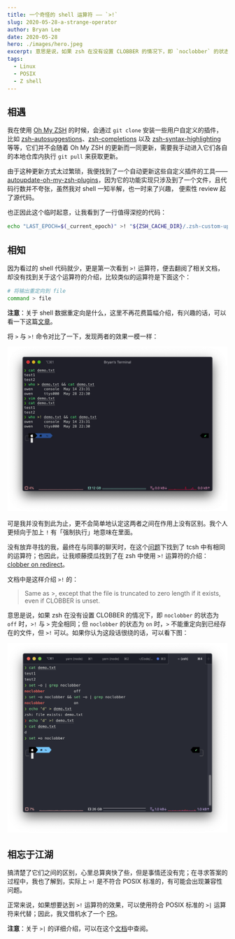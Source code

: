 ```yaml
---
title: 一个奇怪的 shell 运算符 —— `>!`
slug: 2020-05-28-a-strange-operator
author: Bryan Lee
date: 2020-05-28
hero: ./images/hero.jpeg
excerpt: 意思是说，如果 zsh 在没有设置 CLOBBER 的情况下，即 `noclobber` 的状态为 `off` 时，`>!` 与 `>` 完全相同；但 `noclobber` 的状态为 `on` 时，`>` 不能重定向到已经存在的文件，但 `>!` 可以。
tags:
  - Linux
  - POSIX
  - Z shell
---
```


## 相遇

我在使用 [Oh My ZSH][] 的时候，会通过 `git clone` 安装一些用户自定义的插件，比如 [zsh-autosuggestions][]、[zsh-completions][] 以及 [zsh-syntax-highlighting][] 等等，它们并不会随着 Oh My ZSH 的更新而一同更新，需要我手动进入它们各自的本地仓库内执行 `git pull` 来获取更新。

由于这种更新方式太过繁琐，我便找到了一个自动更新这些自定义插件的工具—— [autoupdate-oh-my-zsh-plugins][]，因为它的功能实现只涉及到了一个文件，且代码行数并不夸张，虽然我对 shell 一知半解，也一时来了兴趣， 便索性 review 起了源代码。

也正因此这个临时起意，让我看到了一行值得深挖的代码：
```sh
echo "LAST_EPOCH=$(_current_epoch)" >! "${ZSH_CACHE_DIR}/.zsh-custom-update"
```

## 相知

因为看过的 shell 代码就少，更是第一次看到 `>!` 运算符，便去翻阅了相关文档，却没有找到关于这个运算符的介绍，比较类似的运算符是下面这个：

```sh
# 将输出重定向到 file
command > file
```

**注意**：关于 shell 数据重定向是什么，这里不再花费篇幅介绍，有兴趣的话，可以看一下这篇[文章][]。

将 `>` 与 `>!` 命令对比了一下，发现两者的效果一模一样：

![简单对比后，发现两者的效果看似相同](./images/article-image-1.png)

可是我并没有到此为止，更不会简单地认定这两者之间在作用上没有区别。我个人更倾向于加上 `!` 有「强制执行」地意味在里面。

没有放弃寻找的我，最终在与同事的聊天时，在这个[问题][]下找到了 tcsh 中有相同的运算符；也因此，让我顺藤摸瓜找到了在 zsh 中使用 `>!` 运算符的介绍：[clobber on redirect][]。

文档中是这样介绍 `>!` 的：
> Same as >, except that the file is truncated to zero length if it exists, even if CLOBBER is unset.

意思是说，如果 zsh 在没有设置 CLOBBER 的情况下，即 `noclobber` 的状态为 `off` 时，`>!` 与 `>` 完全相同；但 `noclobber` 的状态为 `on` 时，`>` 不能重定向到已经存在的文件，但 `>!` 可以。如果你认为这段话很绕的话，可以看下图：

![这里可以看出两者间的区别](./images/article-image-2.png)

## 相忘于江湖

搞清楚了它们之间的区别，心里总算爽快了些，但是事情还没有完；在寻求答案的过程中，我也了解到，实际上 `>!` 是不符合 POSIX 标准的，有可能会出现兼容性问题。

正常来说，如果想要达到 `>!` 运算符的效果，可以使用符合 POSIX 标准的 `>|` 运算符来代替；因此，我又借机水了一个 [PR][]。

**注意**：关于 `>|` 的详细介绍，可以在这个[文档][]中查阅。

[Oh My ZSH]: <https://github.com/ohmyzsh/ohmyzsh> "Oh My ZSH 的 repository"

[autoupdate-oh-my-zsh-plugins]: <https://github.com/TamCore/autoupdate-oh-my-zsh-plugins> "autoupdate-oh-my-zsh-plugins 的  repository"

[clobber on redirect]: <http://zsh.sourceforge.net/Doc/Release/Redirection.html> "clobber on redirect 的文档介绍"

[PR]: <https://github.com/TamCore/autoupdate-oh-my-zsh-plugins/pull/9> "Replace the `>!` operator with the `>|` operator..."

[zsh-autosuggestions]: <https://github.com/zsh-users/zsh-autosuggestions> "zsh-autosuggestions 的 repository"

[zsh-completions]: <https://github.com/zsh-users/zsh-completions> "zsh-completions 的 repository"

[zsh-syntax-highlighting]: <https://github.com/zsh-users/zsh-syntax-highlighting> "zsh-syntax-highlighting 的 repository"

[文档]: <https://pubs.opengroup.org/onlinepubs/9699919799/utilities/V3_chap02.html#tag_18_07_02> "2.7.2 Redirecting Output"

[文章]: <https://www.cnblogs.com/chengmo/archive/2010/10/20/1855805.html> "输入重定向与输出重定向详细分析"

[问题]: <https://stackoverflow.com/questions/6762348/what-do-and-do-in-tcsh> "What do >! and >>! do in tcsh"
